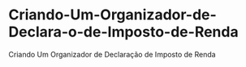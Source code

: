 # Criando-Um-Organizador-de-Declara-o-de-Imposto-de-Renda
Criando Um Organizador de Declaração de Imposto de Renda

